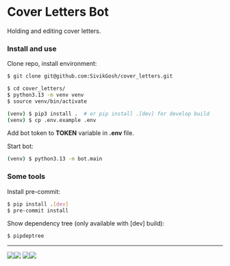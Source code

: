 # Cover Letters Bot

Holding and editing cover letters.

### Install and use

Clone repo, install environment:
```bash
$ git clone git@github.com:SivikGosh/cover_letters.git

$ cd cover_letters/
$ python3.13 -m venv venv
$ source venv/bin/activate

(venv) $ pip3 install .  # or pip install .[dev] for develop build
(venv) $ cp .env.example .env
```

Add bot token to **TOKEN** variable in **.env** file.

Start bot:
```bash
(venv) $ python3.13 -m bot.main
```

### Some tools

Install pre-commit:
```bash
$ pip install .[dev]
$ pre-commit install
```

Show dependency tree (only available with [dev] build):
```bash
$ pipdeptree
```

---

<img src='https://img.shields.io/badge/Python-3776AB?style=flat-square&logo=python&logoColor=white'><img src='https://img.shields.io/badge/3.13-1a202c?style=flat-square'>
<img src='https://img.shields.io/badge/Aiogram_Dialog-009cfb?style=flat-square'><img src='https://img.shields.io/badge/2.4-1a202c?style=flat-square'>
